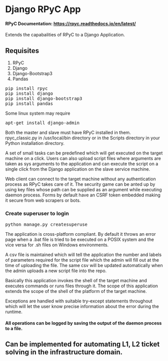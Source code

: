 # Django RPyC App

#### RPyC Documentation: <a href="https://rpyc.readthedocs.io/en/latest/"> https://rpyc.readthedocs.io/en/latest/ </a>

Extends the capabalities of RPyC to a Django Application.

## Requisites

1) RPyC
2) Django
3) Django-Bootstrap3
4) Pandas

<pre>
pip install rpyc
pip install django
pip install django-bootstrap3
pip install pandas
</pre>

Some linux system may require 
<pre>
apt-get install django-admin
</pre>

Both the master and slave must have RPyC installed in them.
rpyc_classic.py in /usr/local/bin directory or in the Scripts directory in your Python installation directory.

A set of small tasks can be predefined which will get executed on the target machine on a click.
Users can also upload script files where arguments are taken as sys arguments to the application and can execute the script on a single click from the Django application on the slave service machine.

Web client can connect to the target machine without any authentication process as RPyC takes care of it. The security game can be anted up by using key files whose path can be supplied as an argument while executing daemon process. Forms by default have an CSRF token embedded making it secure from web scrapers or bots.

### Create superuser to login
<pre>
python manage.py createsuperuse
</pre>


The application is cross-platform compliant. By default it throws an error page when a .bat file is tried to be executed on a POSIX system and the vice versa for .sh files on Windows environments.

A csv file is maintained which will tell the application the number and labels of parameters required for the script file which the admin will fill out at the time of uploading the file. The same csv will be updated automatically when the admin uploads a new script file into the repo.

Basically this application invokes the shell of the target machine and executes commands or runs files through it. The scope of this application extends the scope of the shell of the platform of the target machine.

Exceptions are handled with suitable try-except statements throughout which will let the user know precise information about the error during the runtime.

#### All operations can be logged by saving the output of the daemon process to a file.

## Can be implemented for automating L1, L2 ticket solving in the infrastructure domain. 
